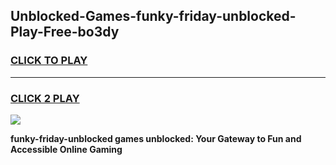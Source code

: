 
## Unblocked-Games-funky-friday-unblocked-Play-Free-bo3dy
<h3>
<a href="https://premium76.site?title=funky-friday-unblocked&ref=20M">CLICK TO PLAY</a></h3>
<hr>

<h3>
<a href="https://premium76.site?title=funky-friday-unblocked&ref=20M">CLICK 2 PLAY</a>
  
</h3>

<a href="https://premium76.site?title=funky-friday-unblocked&ref=19M"><img src="https://clearcache.store/games.png"></a>


**funky-friday-unblocked games unblocked: Your Gateway to Fun and Accessible Online Gaming**
